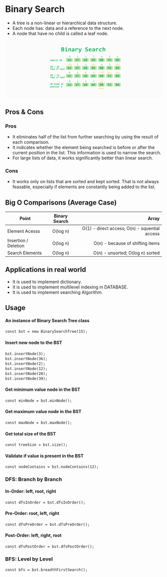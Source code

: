 # Binary Search
- A tree is a non-linear or hierarchical data structure.
- Each node has: data and a reference to the next node.
- A node that have no child is called a leaf node.

<p align="center">
  <img src="../assets/images/binary-search.png" />
</p>


## Pros & Cons

### Pros
- It eliminates half of the list from further searching by using the result of each comparison.
- It indicates whether the element being searched is before or after the current position in the list. This information is used to narrow the search.
- For large lists of data, it works significantly better than linear search.

### Cons
- It works only on lists that are sorted and kept sorted. That is not always feasable, especially if elements are constantly being added to the list.


## Big O Comparisons (Average Case)

| Point                | Binary Search |                                         Array |
| -------------------- | :-----------: | --------------------------------------------: |
| Element Acesss       |   O(log n)    | O(1) - direct access; O(n) - squential access |
| Insertion / Deletion |   O(log n)    |              O(n) - because of shifting items |
| Search Elements      |   O(log n)    |              O(n) - unsorted; O(log n) sorted |


## Applications in real world
- It is used to implement dictionary.
- It is used to implement multilevel indexing in DATABASE.
- It is used to implement searching Algorithm.


## Usage
#### An instance of Binary Search Tree class
```
const bst = new BinarySearchTree(15);
```

#### Insert new node to the BST
```
bst.insertNode(3);
bst.insertNode(36);
bst.insertNode(2);
bst.insertNode(12);
bst.insertNode(28);
bst.insertNode(39);
```

#### Get minimum value node in the BST
```
const minNode = bst.minNode();
```

#### Get maximum value node in the BST
```
const maxNode = bst.maxNode();
```

#### Get total size of the BST
```
const treeSize = bst.size();
```

#### Validate if value is present in the BST
```
const nodeContains = bst.nodeContains(12);
```

### DFS: Branch by Branch

#### In-Order: left, root, right
```
const dfsInOrder = bst.dfsInOrder();
```

#### Pre-Order: root, left, right
```
const dfsPreOrder = bst.dfsPreOrder();
```

#### Post-Order: left, right, root
```
const dfsPostOrder = bst.dfsPostOrder();
```

### BFS: Level by Level
```
const bfs = bst.breadthFirstSearch();
```
